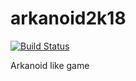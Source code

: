 # arkanoid2k18
[![Build Status](https://travis-ci.org/m1nuz/arkanoid2k18.svg?branch=master)](https://travis-ci.org/m1nuz/arkanoid2k18)

Arkanoid like game

